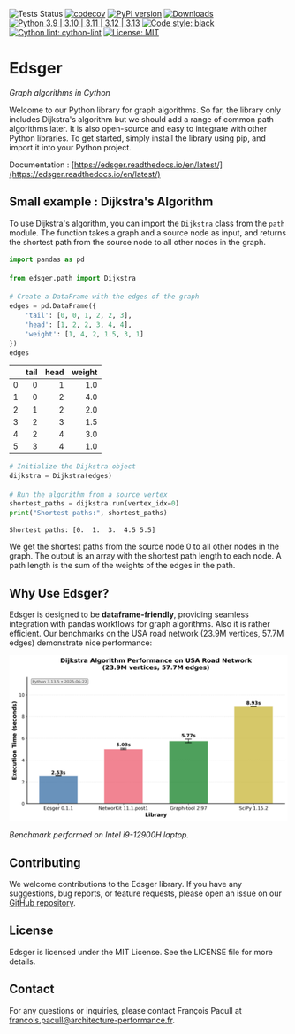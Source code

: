 
![Tests Status](https://github.com/aetperf/edsger/actions/workflows/tests.yml/badge.svg?branch=release)
[![codecov](https://codecov.io/gh/aetperf/edsger/branch/release/graph/badge.svg)](https://codecov.io/gh/aetperf/edsger)
[![PyPI version](https://img.shields.io/pypi/v/edsger.svg?refresh=1)](https://pypi.org/project/edsger/)
[![Downloads](https://static.pepy.tech/badge/edsger)](https://pepy.tech/project/edsger)
[![Python 3.9 | 3.10 | 3.11 | 3.12 | 3.13](https://img.shields.io/badge/python-3.9%20%7C%203.10%20%7C%203.11%20%7C%203.12%20%7C%203.13-blue)](https://pypi.org/project/edsger/)
[![Code style: black](https://img.shields.io/badge/code%20style-black-000000.svg)](https://github.com/psf/black)
[![Cython lint: cython-lint](https://img.shields.io/badge/cython--lint-enabled-brightgreen.svg)](https://github.com/MarcoGorelli/cython-lint)
[![License: MIT](https://img.shields.io/badge/License-MIT-yellow.svg)](https://opensource.org/licenses/MIT)

# Edsger

*Graph algorithms in Cython*

Welcome to our Python library for graph algorithms. So far, the library only includes Dijkstra's algorithm but we should add a range of common path algorithms later. It is also open-source and easy to integrate with other Python libraries. To get started, simply install the library using pip, and import it into your Python project.

Documentation : [https://edsger.readthedocs.io/en/latest/](https://edsger.readthedocs.io/en/latest/)

## Small example : Dijkstra's Algorithm

To use Dijkstra's algorithm, you can import the `Dijkstra` class from the `path` module. The function takes a graph and a source node as input, and returns the shortest path from the source node to all other nodes in the graph.

```python
import pandas as pd

from edsger.path import Dijkstra

# Create a DataFrame with the edges of the graph
edges = pd.DataFrame({
    'tail': [0, 0, 1, 2, 2, 3],
    'head': [1, 2, 2, 3, 4, 4],
    'weight': [1, 4, 2, 1.5, 3, 1]
})
edges
```

|    |   tail |   head |   weight |
|---:|-------:|-------:|---------:|
|  0 |      0 |      1 |      1.0 |
|  1 |      0 |      2 |      4.0 |
|  2 |      1 |      2 |      2.0 |
|  3 |      2 |      3 |      1.5 |
|  4 |      2 |      4 |      3.0 |
|  5 |      3 |      4 |      1.0 |

```python
# Initialize the Dijkstra object
dijkstra = Dijkstra(edges)

# Run the algorithm from a source vertex
shortest_paths = dijkstra.run(vertex_idx=0)
print("Shortest paths:", shortest_paths)
```

    Shortest paths: [0.  1.  3.  4.5 5.5]

We get the shortest paths from the source node 0 to all other nodes in the graph. The output is an array with the shortest path length to each node. A path length is the sum of the weights of the edges in the path.

## Why Use Edsger?

Edsger is designed to be **dataframe-friendly**, providing seamless integration with pandas workflows for graph algorithms. Also it is rather efficient. Our benchmarks on the USA road network (23.9M vertices, 57.7M edges) demonstrate nice performance:

<img src="https://raw.githubusercontent.com/aetperf/edsger/release/docs/source/assets/dijkstra_benchmark_comparison.png" alt="Dijkstra Performance Comparison" width="700">

*Benchmark performed on Intel i9-12900H laptop.*

## Contributing

We welcome contributions to the Edsger library. If you have any suggestions, bug reports, or feature requests, please open an issue on our [GitHub repository](https://github.com/aetperf/Edsger).

## License

Edsger is licensed under the MIT License. See the LICENSE file for more details.

## Contact

For any questions or inquiries, please contact François Pacull at [francois.pacull@architecture-performance.fr](mailto:francois.pacull@architecture-performance.fr).
